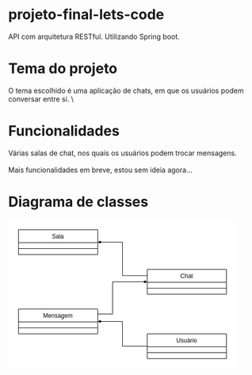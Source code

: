 # projeto-final-lets-code
API com arquitetura RESTful. Utilizando Spring boot.

# Tema do projeto
O tema escolhido é uma aplicação de chats, em que os usuários podem conversar entre si.
\

# Funcionalidades
Várias salas de chat, nos quais os usuários podem trocar mensagens.
\
\
Mais funcionalidades em breve, estou sem ideia agora...
# Diagrama de classes
![Diagrama de classes](./diagrama.jpeg)
